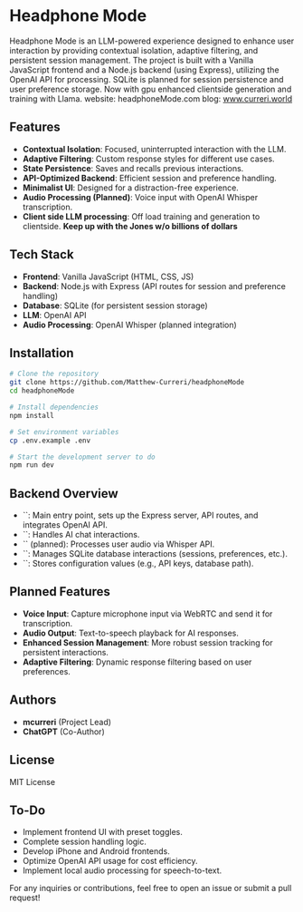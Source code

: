 # Headphone Mode

Headphone Mode is an LLM-powered experience designed to enhance user interaction by providing contextual isolation, adaptive filtering, and persistent session management. The project is built with a Vanilla JavaScript frontend and a Node.js backend (using Express), utilizing the OpenAI API for processing. SQLite is planned for session persistence and user preference storage.  Now with gpu enhanced clientside generation and training with Llama.
website: headphoneMode.com
blog: www.curreri.world
## Features

- **Contextual Isolation**: Focused, uninterrupted interaction with the LLM.
- **Adaptive Filtering**: Custom response styles for different use cases.
- **State Persistence**: Saves and recalls previous interactions.
- **API-Optimized Backend**: Efficient session and preference handling.
- **Minimalist UI**: Designed for a distraction-free experience.
- **Audio Processing (Planned)**: Voice input with OpenAI Whisper transcription.
- **Client side LLM processing**: Off load training and generation to clientside.  **Keep up with the Jones w/o billions of dollars**

## Tech Stack

- **Frontend**: Vanilla JavaScript (HTML, CSS, JS)
- **Backend**: Node.js with Express (API routes for session and preference handling)
- **Database**: SQLite (for persistent session storage)
- **LLM**: OpenAI API
- **Audio Processing**: OpenAI Whisper (planned integration)

## Installation

```sh
# Clone the repository
git clone https://github.com/Matthew-Curreri/headphoneMode
cd headphoneMode

# Install dependencies
npm install

# Set environment variables
cp .env.example .env

# Start the development server to do
npm run dev
```

## Backend Overview

- ``: Main entry point, sets up the Express server, API routes, and integrates OpenAI API.
- ``: Handles AI chat interactions.
- `` (planned): Processes user audio via Whisper API.
- ``: Manages SQLite database interactions (sessions, preferences, etc.).
- ``: Stores configuration values (e.g., API keys, database path).

## Planned Features

- **Voice Input**: Capture microphone input via WebRTC and send it for transcription.
- **Audio Output**: Text-to-speech playback for AI responses.
- **Enhanced Session Management**: More robust session tracking for persistent interactions.
- **Adaptive Filtering**: Dynamic response filtering based on user preferences.

## Authors

- **mcurreri** (Project Lead)
- **ChatGPT** (Co-Author)

## License

MIT License

## To-Do

- Implement frontend UI with preset toggles.
- Complete session handling logic.
- Develop iPhone and Android frontends.
- Optimize OpenAI API usage for cost efficiency.
- Implement local audio processing for speech-to-text.

For any inquiries or contributions, feel free to open an issue or submit a pull request!

